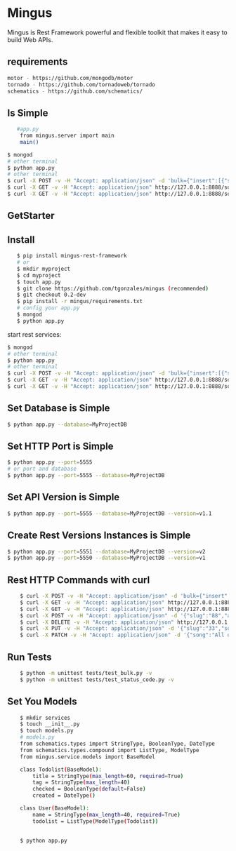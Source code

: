 Mingus
======

Mingus is Rest Framework powerful and flexible toolkit that makes it easy to build Web APIs.

requirements
------------
```sh
motor - https://github.com/mongodb/motor
tornado - https://github.com/tornadoweb/tornado 
schematics - https://github.com/schematics/
```

Is Simple
---------
```sh
   #app.py
    from mingus.server import main
    main()
```

```sh
$ mongod
# other terminal
$ python app.py
# other terminal
$ curl -X POST -v -H "Accept: application/json" -d 'bulk={"insert":[{"slug":"1","rank":4,"song":"My Funny Valentine"},{"slug":"2","rank":4,"song":"500 Miles High"},{"slug":"3","rank":5,"song":"All of Me"}]}' http://127.0.0.1:8888/v1/song/
$ curl -X GET -v -H "Accept: application/json" http://127.0.0.1:8888/song
$ curl -X GET -v -H "Accept: application/json" http://127.0.0.1:8888/song/?slug=1
```

GetStarter
----------

Install
-------
```sh
   $ pip install mingus-rest-framework
   # or
   $ mkdir myproject
   $ cd myproject
   $ touch app.py
   $ git clone https://github.com/tgonzales/mingus (recommended)
   $ git checkout 0.2-dev
   $ pip install -r mingus/requirements.txt
   # config your app.py
   $ mongod
   $ python app.py   

```

start rest services:
```sh
$ mongod
# other terminal
$ python app.py
# other terminal
$ curl -X POST -v -H "Accept: application/json" -d 'bulk={"insert":[{"slug":"1","song":"My Funny Valentine"},{"slug":"2","song":"500 Miles High"},{"slug":"3","song":"All of Me"}]}' http://127.0.0.1:8888/song/
$ curl -X GET -v -H "Accept: application/json" http://127.0.0.1:8888/song
$ curl -X GET -v -H "Accept: application/json" http://127.0.0.1:8888/song/?slug=1
```

Set Database is Simple
----------------------
```sh
$ python app.py --database=MyProjectDB
```

Set HTTP Port is Simple
-----------------------
```sh
$ python app.py --port=5555
# or port and database
$ python app.py --port=5555 --database=MyProjectDB
```

Set API Version is Simple
-----------------------
```sh
$ python app.py --port=5555 --database=MyProjectDB --version=v1.1
```

Create Rest Versions Instances is Simple
----------------------------------------
```sh
$ python app.py --port=5551 --database=MyProjectDB --version=v2
$ python app.py --port=5550 --database=MyProjectDB --version=v1
```

Rest HTTP Commands with curl
----------------------------
```sh
    $ curl -X POST -v -H "Accept: application/json" -d 'bulk={"insert":[{"slug":"1","song":"My Funny Valentine"},{"slug":"2","song":"500 Miles High"},{"slug":"3","song":"All of Me"}]}' http://127.0.0.1:8888/v1/song/
    $ curl -X GET -v -H "Accept: application/json" http://127.0.0.1:8888/v1/song
    $ curl -X GET -v -H "Accept: application/json" http://127.0.0.1:8888/v1/song/?slug=1
    $ curl -X POST -v -H "Accept: application/json" -d '{"slug":"88","artist":"8MikeArtistMike", "song":"8SongToSongSong", "rank":8001}' http://127.0.0.1:8888/v1/song/
    $ curl -X DELETE -v -H "Accept: application/json" http://127.0.0.1:8888/v1/song/?slug=1
    $ curl -X PUT -v -H "Accept: application/json" -d '{"slug":"33","song":"All of Me Update"}' http://127.0.0.1:8888/v1/song/
    $ curl -X PATCH -v -H "Accept: application/json" -d '{"song":"All of Me UpdatePatch"}' http://127.0.0.1:8888/v1/song/54746cc6d1e5ba151cd46269
```
   
Run Tests
---------
```sh
	$ python -m unittest tests/test_bulk.py -v
	$ python -m unittest tests/test_status_code.py -v
```

Set You Models
--------------
```sh
	$ mkdir services
	$ touch __init__.py
	$ touch models.py
	# models.py
	from schematics.types import StringType, BooleanType, DateType
	from schematics.types.compound import ListType, ModelType
	from mingus.service.models import BaseModel

	class Todolist(BaseModel):
	    title = StringType(max_length=60, required=True)
	    tag = StringType(max_length=40)
	    checked = BooleanType(default=False)
	    created = DateType()

	class User(BaseModel):
	    name = StringType(max_length=40, required=True)
	    todolist = ListType(ModelType(Todolist))
	 

	$ python app.py
```